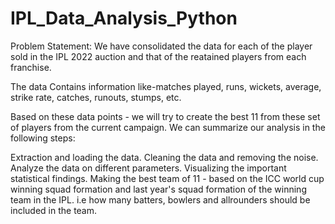 # IPL_Data_Analysis_Python
Problem Statement: We have consolidated the data for each of the player sold in the IPL 2022 auction and that of the reatained players from each franchise.

The data Contains information like-matches played, runs, wickets, average, strike rate, catches, runouts, stumps, etc.

Based on these data points - we will try to create the best 11 from these set of players from the current campaign. We can summarize our analysis in the following steps:

Extraction and loading the data.
Cleaning the data and removing the noise.
Analyze the data on different parameters.
Visualizing the important statistical findings.
Making the best team of 11 - based on the ICC world cup winning squad formation and last year's squad formation of the winning team in the IPL. i.e how many batters, bowlers and allrounders should be included in the team.
